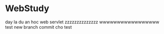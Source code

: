 # WebStudy
day la du an hoc web servlet
zzzzzzzzzzzzzz
wwwwwwwwwwwwwwwww
test new branch
commit cho test